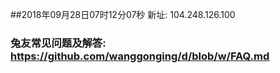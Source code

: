 ##2018年09月28日07时12分07秒 新址: 104.248.126.100
### 兔友常见问题及解答: https://github.com/wanggonging/d/blob/w/FAQ.md
